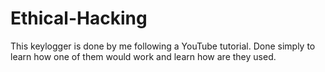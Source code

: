 # Ethical-Hacking

This keylogger is done by me following a YouTube tutorial.
Done simply to learn how one of them would work and learn how are they used.
